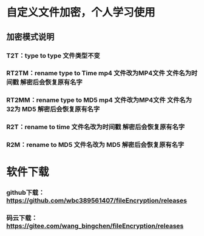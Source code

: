 # 自定义文件加密，个人学习使用
## 加密模式说明
### T2T：type to type 文件类型不变
### RT2TM：rename type to Time mp4 文件改为MP4文件 文件名为时间戳 解密后会恢复原有名字
### RT2MM：rename type to MD5 mp4 文件改为MP4文件 文件名为 32为 MD5 解密后会恢复原有名字
### R2T：rename to time 文件名改为时间戳  解密后会恢复原有名字 
### R2M：rename to MD5  文件名改为 MD5 解密后会恢复原有名字
# 软件下载
### github下载：https://github.com/wbc389561407/fileEncryption/releases
### 码云下载：https://gitee.com/wang_bingchen/fileEncryption/releases

